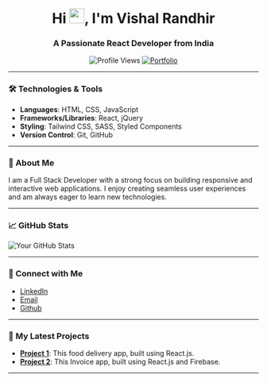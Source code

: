 <h1 align="center">Hi <img src="https://media.giphy.com/media/WUlplcMpOCEmTGBtBW/giphy.gif" width="30">, I'm Vishal Randhir</h1>
<h3 align="center">A Passionate React Developer from India</h3>

<p align="center">
  <img src="https://komarev.com/ghpvc/?username=VishalRandhir&color=dc143c&style=for-the-badge" alt="Profile Views" />
  <a href="https://github/vishalrandhir">
    <img src="https://img.shields.io/badge/Portfolio-543DE0?style=for-the-badge&logo=About.me&logoColor=white" alt="Portfolio" />
  </a>
</p>

---

### 🛠️ Technologies & Tools
- **Languages**: HTML, CSS, JavaScript
- **Frameworks/Libraries**: React, jQuery
- **Styling**: Tailwind CSS, SASS, Styled Components
- **Version Control**: Git, GitHub

---

### 🌱 About Me
I am a Full Stack Developer with a strong focus on building responsive and interactive web applications. I enjoy creating seamless user experiences and am always eager to learn new technologies.

---

### 📈 GitHub Stats
![Your GitHub Stats](https://github-readme-stats.vercel.app/api?username=vishalrandhir&show_icons=true&theme=radical)

---

### 🔗 Connect with Me
- [LinkedIn](https://www.linkedin.com/in/vishal-randhir-ba06a71b3)
- [Email](vishalrandhir214@gmail.com)
- [Github](https://github.com/vishal.randhir)

---

### 🎨 My Latest Projects
- **[Project 1](https://github.com/vishalrandhir/FoodApp)**: This food delivery app, built using React.js.
- **[Project 2](https://vishalrandhir.github.io/InvoiceApp/)**: This Invoice app, built using React.js and Firebase.

---

<!--
### 💻 Animated GIFs
![My Coding GIF](https://i.pinimg.com/originals/ef/2d/b0/ef2db0885d94fd149a4b7914923bb2a3.gif)

--->
